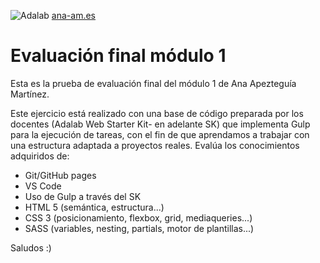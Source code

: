 ![Adalab](https://beta.adalab.es/resources/images/adalab-logo-155x61-bg-white.png)
[ana-am.es](http://www.ana-am.es/wp-content/uploads/logo_black.png)

# Evaluación final módulo 1

Esta es la prueba de evaluación final del módulo 1 de Ana Apezteguía Martínez.

Este ejercicio está realizado con una base de código preparada por los docentes (Adalab Web Starter Kit- en adelante SK) que implementa Gulp para la ejecución de tareas, con el fin de que aprendamos a trabajar con una estructura adaptada a proyectos reales. Evalúa los conocimientos adquiridos de:

- Git/GitHub pages
- VS Code
- Uso de Gulp a través del SK
- HTML 5 (semántica, estructura...)
- CSS 3 (posicionamiento, flexbox, grid, mediaqueries...)
- SASS (variables, nesting, partials, motor de plantillas...)

Saludos :)
